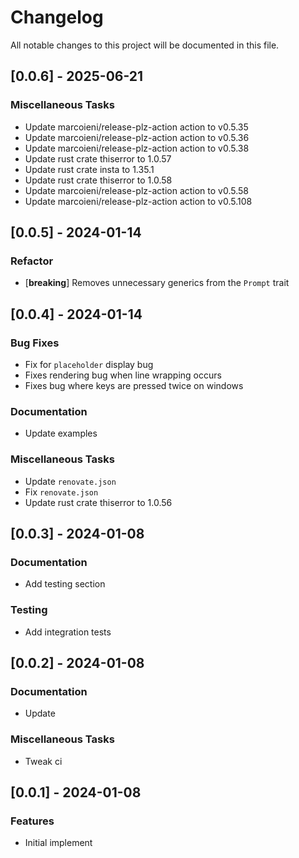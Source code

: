 # Changelog

All notable changes to this project will be documented in this file.

## [0.0.6] - 2025-06-21

### Miscellaneous Tasks

- Update marcoieni/release-plz-action action to v0.5.35
- Update marcoieni/release-plz-action action to v0.5.36
- Update marcoieni/release-plz-action action to v0.5.38
- Update rust crate thiserror to 1.0.57
- Update rust crate insta to 1.35.1
- Update rust crate thiserror to 1.0.58
- Update marcoieni/release-plz-action action to v0.5.58
- Update marcoieni/release-plz-action action to v0.5.108

<!-- generated by git-cliff -->
## [0.0.5] - 2024-01-14

### Refactor

- [**breaking**] Removes unnecessary generics from the `Prompt` trait

<!-- generated by git-cliff -->
## [0.0.4] - 2024-01-14

### Bug Fixes

- Fix for `placeholder` display bug
- Fixes rendering bug when line wrapping occurs
- Fixes bug where keys are pressed twice on windows

### Documentation

- Update examples

### Miscellaneous Tasks

- Update `renovate.json`
- Fix `renovate.json`
- Update rust crate thiserror to 1.0.56

<!-- generated by git-cliff -->
## [0.0.3] - 2024-01-08

### Documentation

- Add testing section

### Testing

- Add integration tests

<!-- generated by git-cliff -->
## [0.0.2] - 2024-01-08

### Documentation

- Update

### Miscellaneous Tasks

- Tweak ci

<!-- generated by git-cliff -->
## [0.0.1] - 2024-01-08

### Features

- Initial implement

<!-- generated by git-cliff -->
